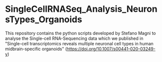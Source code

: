 # SingleCellRNASeq_Analysis_NeuronsTypes_Organoids
This repository contains the python scripts developed by Stefano Magni to analyse the Single-cell RNA-Sequencing data which we published in  "Single-cell transcriptomics reveals multiple neuronal cell types in human midbrain-specific organoids" (https://doi.org/10.1007/s00441-020-03249-y)
